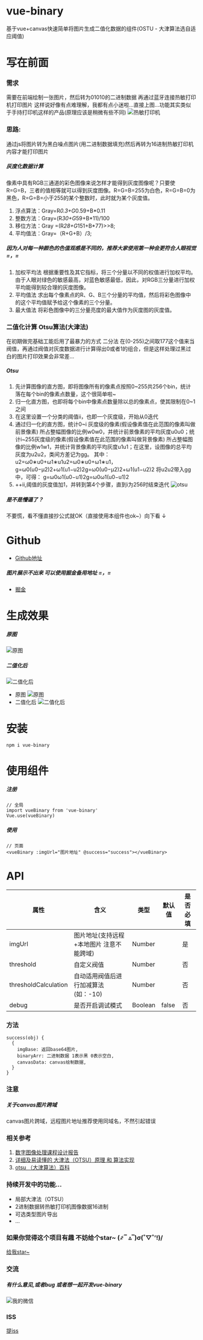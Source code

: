 # vue-binary
基于vue+canvas快速简单将图片生成二值化数据的组件(OSTU - 大津算法选自适应阈值)
# 写在前面

### 需求
需要在前端绘制一张图片，然后转为01010的二进制数据 再通过蓝牙连接热敏打印机打印图片
这样说好像有点难理解，我都有点小迷啦...直接上图...功能其实类似于手持打印机这样的产品(原理应该是稍微有些不同)
![热敏打印机](https://timgsa.baidu.com/timg?image&quality=80&size=b9999_10000&sec=1576228846350&di=a30a57994af838580efda2c35ac68d2f&imgtype=0&src=http%3A%2F%2Fdingyue.nosdn.127.net%2FeTJTSwZns6g2lRhgfm8VR3NdELw6zuIA6Q7uBye6sgCy51530137672172.jpg)

### 思路:
通过js将图片转为黑白噪点图片(用二进制数据填充)然后再转为16进制热敏打印机内容才能打印图片
##### 灰度化数据计算
像素中具有RGB三通道的彩色图像来说怎样才能得到灰度图像呢？只要使R=G=B，三者的值相等就可以得到灰度图像。R=G=B=255为白色，R=G=B=0为黑色，R=G=B=小于255的某个整数时，此时就为某个灰度值。
1. 浮点算法：Gray=R*0.3+G*0.59+B*0.11
2. 整数方法：Gray=(R*30+G*59+B*11)/100
3. 移位方法：Gray =(R*28+G*151+B*77)>>8;
4. 平均值法：Gray=（R+G+B）/3;
##### 因为人对每一种颜色的色值观感是不同的，推荐大家使用第一种会更符合人眼视觉 =，= 
1. 加权平均法 根据重要性及其它指标，将三个分量以不同的权值进行加权平均。由于人眼对绿色的敏感最高，对蓝色敏感最低，因此，对RGB三分量进行加权平均能得到较合理的灰度图像。
2. 平均值法 求出每个像素点的R、G、B三个分量的平均值，然后将彩色图像中的这个平均值赋予给这个像素的三个分量。
2. 最大值法 将彩色图像中的三分量亮度的最大值作为灰度图的灰度值。

### 二值化计算 Otsu算法(大津法)
在初期做完基础工能后用了最暴力的方式 二分法 在(0-255)之间取177这个值来当阀值，再通过阀值对灰度数据进行计算得出0或者1的组合，但是这样处理过黑过白的图片打印效果会非常差...
##### Otsu

1. 先计算图像的直方图，即将图像所有的像素点按照0~255共256个bin，统计落在每个bin的像素点数量，这个很简单啦~
2. 归一化直方图，也即将每个bin中像素点数量除以总的像素点，使其限制在0~1之间
3. 在这里设置一个分类的阈值ii，也即一个灰度级，开始从0迭代
4. 通过归一化的直方图，统计0~i 灰度级的像素(假设像素值在此范围的像素叫做前景像素) 所占整幅图像的比例w0w0，并统计前景像素的平均灰度u0u0；统计i~255灰度级的像素(假设像素值在此范围的像素叫做背景像素) 所占整幅图像的比例w1w1，并统计背景像素的平均灰度u1u1；在这里，设图像的总平均灰度为u2u2，类间方差记为gg。
其中：
u2=ω0∗u0+ω1∗u1u2=ω0∗u0+ω1∗u1，g=ω0(u0−μ2)2+ω1(u1−u2)2g=ω0(u0−μ2)2+ω1(u1−u2)2
将u2u2带入gg中，可得：
g=ω0ω1(u0−u1)2g=ω0ω1(u0−u1)2
5. ++ii,阈值的灰度值加1，并转到第4个步骤，直到i为256时结束迭代
![otsu](https://0img.evente.cn/62/4d/99/a67bf6ca518e1c62e288024f05.jpg?imageView2/2/w/740)
##### 是不是懵逼了？
不要慌，看不懂直接抄公式就OK（直接使用本组件也ok~）向下看 ↓

# Github
- [Github地址](https://github.com/whorcare/vue-binary)
##### 图片展示不出来 可以使用掘金备用地址 =，=
- [掘金](https://juejin.im/post/5df33d1051882512632e772c)

# 生成效果
##### 原图
![原图](https://3img.evente.cn/a6/9f/bb/dce6fc4e145771be80316f4f04.jpg?imageView2/2/w/740)
##### 二值化后
![二值化后](https://0img.evente.cn/3f/34/b9/021273e25d5aac6368a66ab316.jpg?imageView2/2/w/740)
- 原图
![原图](https://3img.evente.cn/27/7f/65/7708415e9017c368d008c9677a.jpg?imageView2/2/w/740)
- 二值化后
![二值化后](https://1img.evente.cn/af/f1/ab/2bd58daf391e1100acb481b458.jpg?imageView2/2/w/740)
# 安装
```
npm i vue-binary
```
# 使用组件
##### 注册
```
// 全局
import vueBinary from 'vue-binary'
Vue.use(vueBinary)
```
##### 使用
```
// 页面
<vueBinary :imgUrl="图片地址" @success="success"></vueBinary>
```

# API
属性 | 含义 |  类型 |默认值 | 是否必填
---|---|---|---|---
imgUrl| 图片地址(支持远程+本地图片 注意不能跨域) | Number|  |是|
threshold| 自定义阀值 | Number|  |否|
thresholdCalculation| 自动适用阀值后进行加减算法(如：-10) |Number |  | 否|
debug| 是否开启调试模式 | Boolean | false | 否|

### 方法
```
success(obj) {
  {
    imgBase: 返回base64图片,
    binaryArr: 二进制数据 1表示黑 0表示空白,
    canvasData: canvas绘制数据,
  }
}
```

### 注意
##### 关于canvas图片跨域
canvas图片跨域，远程图片地址推荐使用同域名，不然引起错误

### 相关参考
1. [数字图像处理课程设计报告](https://wenku.baidu.com/view/f2cbc9116c175f0e7cd13743.html)
2. [详细及易读懂的 大津法（OTSU）原理 和 算法实现](https://blog.csdn.net/u012198575/article/details/81128799)
3. [otsu （大津算法）百科](https://baike.baidu.com/item/otsu/16252828?fr=aladdin)

### 持续开发中的功能...
- 局部大津法（OTSU）
- 2进制数据转热敏打印机图像数据16进制
- 可选类型图片导出
- ...

### 如果你觉得这个项目有趣 不妨给个star~ (҂‾ ▵‾)σ(˚▽˚’!)/
[给我star~](https://github.com/whorcare/vue-binary)

### 交流
##### 有什么意见,或者bug 或者想一起开发vue-binary
![我的微信](https://0img.evente.cn/0f/41/65/8ad030fc5d9f82f6345b3d6e7c.jpg?imageView2/2/w/220)

### ISS
[提iss](https://github.com/whorcare/vue-binary/issues/new)
